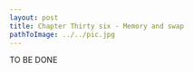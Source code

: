 ```yaml
---
layout: post
title: Chapter Thirty six - Memory and swap
pathToImage: ../../pic.jpg
---
```


TO BE DONE
